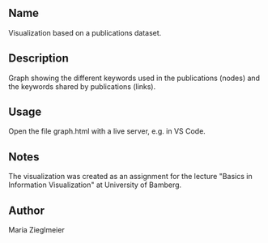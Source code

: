 ## Name
Visualization based on a publications dataset.
## Description
Graph showing the different keywords used in the publications (nodes) and the keywords shared by publications (links). 

## Usage
Open the file graph.html with a live server, e.g. in VS Code.

## Notes
The visualization was created as an assignment for the lecture "Basics in Information Visualization" at University of Bamberg. 

## Author
Maria Zieglmeier
